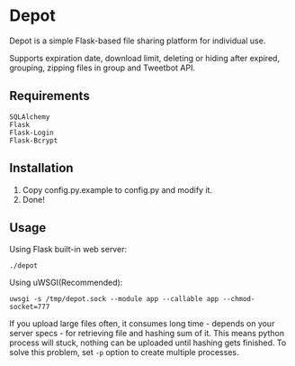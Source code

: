 Depot
=====

Depot is a simple Flask-based file sharing platform for individual use.

Supports expiration date, download limit, deleting or hiding after expired, grouping, zipping files in group and Tweetbot API.

## Requirements

```
SQLAlchemy
Flask
Flask-Login
Flask-Bcrypt
```

## Installation

1. Copy config.py.example to config.py and modify it.
2. Done!

## Usage

Using Flask built-in web server:
```
./depot
```

Using uWSGI(Recommended):
```
uwsgi -s /tmp/depot.sock --module app --callable app --chmod-socket=777
```
If you upload large files often, it consumes long time - depends on your server specs - for retrieving file and hashing sum of it. This means python process will stuck, nothing can be uploaded until hashing gets finished. To solve this problem, set ```-p``` option to create multiple processes.
